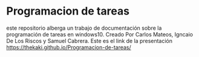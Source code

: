# Programacion de tareas
este repositorio alberga un trabajo de documentación sobre la programación de tareas en windows10. Creado Por Carlos Mateos, Igncaio De Los Riscos y Samuel Cabrera.
Este es el link de la presentación https://thekaki.github.io/Programacion-de-tareas/
